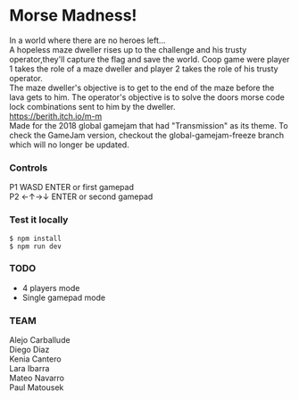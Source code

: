 # Morse Madness!
In a world where there are no heroes left...   
A hopeless maze dweller rises up to the challenge and his trusty operator,they'll capture the flag and save the world. Coop game were player 1 takes the role of a maze dweller and player 2 takes the role of his trusty operator.  
The maze dweller's objective is to get to the end of the maze before the lava gets to him. The operator's objective is to solve the doors morse code lock combinations sent to him by the dweller.   
https://berith.itch.io/m-m   
Made for the 2018 global gamejam that had "Transmission" as its theme. To check the GameJam version, checkout the global-gamejam-freeze branch which will no longer be updated.

### Controls 
P1 WASD ENTER or first gamepad   
P2 ←↑→↓ ENTER or second gamepad  

### Test it locally
`$ npm install`  
`$ npm run dev`

### TODO
* 4 players mode
* Single gamepad mode
### TEAM
Alejo Carballude  
Diego Diaz  
Kenia Cantero  
Lara Ibarra  
Mateo Navarro   
Paul Matousek  
